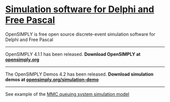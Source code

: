 # [Simulation software for Delphi and Free Pascal](https://github.com/opensimply/OpenSIMPLY/)
OpenSIMPLY is free open source discrete-event simulation software for Delphi and Free Pascal
***
OpenSIMPLY 4.1.1 has been released. **Download OpenSIMPLY at [opensimply.org](https://opensimply.org/)** 
***
The OpenSIMPLY Demos 4.2 has been released. **Download simulation demos at [opensimply.org/simulation-demo](https://opensimply.org/simulation-demo.php)**
***
See example of the [MMC queuing system simulation model](https://github.com/opensimply/OpenSIMPLY/blob/main/MMCqueue.pas)
